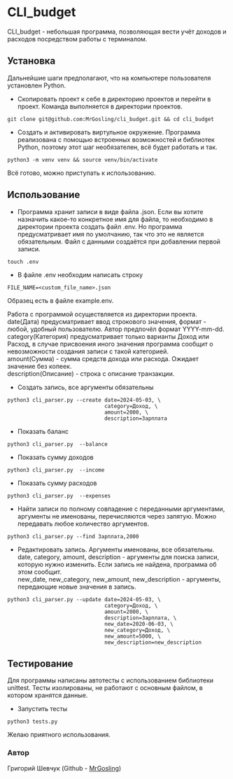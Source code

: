 # CLI_budget
CLI_budget - небольшая программа, позволяющая вести учёт доходов и расходов
посредством работы с терминалом.

## Установка
Дальнейшие шаги предполагают, что на компьютере пользователя установлен Python.

* Скопировать проект к себе в директорию проектов и перейти в проект.
Команда выполняется в директории проектов.
```
git clone git@github.com:MrGosling/cli_budget.git && cd cli_budget
```

* Создать и активировать виртульное окружение. Программа реализована с помощью
встроенных возможностей и библиотек Python, поэтому этот шаг необязателен,
всё будет работать и так.
```
python3 -m venv venv && source venv/bin/activate
```

Всё готово, можно приступать к использованию.

## Использование
* Программа хранит записи в виде файла .json. Если вы хотите назначить какое-то
конкретное имя для файла, то необходимо в директории проекта создать файл .env.
Но программа предусматривает имя по умолчанию, так что это не является
обязательным. Файл с данными создаётся при добавлении первой записи.
```
touch .env
```
* В файле .env необходим написать строку
```
FILE_NAME=<custom_file_name>.json
```
Образец есть в файле example.env.

Работа с программой осуществляется из директории проекта. \
date(Дата) предусматривает ввод строкового значения, формат - любой, удобный
пользователю. Автор предпочёл формат YYYY-mm-dd. \
category(Категория) предусматривает только варианты Доход или Расход,
в случае присвоения иного значения программа сообщит о невозможности создания
записи с такой категорией. \
amount(Сумма) - сумма средств дохода или расхода. Ожидает значение без копеек. \
description(Описание) - строка с описание транзакции.

* Создать запись, все аргументы обязательны
```
python3 cli_parser.py --create date=2024-05-03, \
                               category=Доход, \
                               amount=2000, \
                               description=Зарплата
```

* Показать баланс
```
python3 cli_parser.py  --balance
```

* Показать сумму доходов
```
python3 cli_parser.py  --income
```

* Показать сумму расходов
```
python3 cli_parser.py  --expenses
```

* Найти записи по полному совпадение с переданными аргументами, аргументы не
именованы, перечисляются через запятую. Можно передавать любое количество
аргументов.
```
python3 cli_parser.py --find Зарплата,2000
```

* Редактировать запись. Аргументы именованы, все обязательны. \
date, category, amount, description - аргументы для поиска записи, которую
нужно изменить. Если запись не найдена, программа об этом сообщит. \
new_date, new_category, new_amount, new_description - аргументы, передающие
новые значения в запись.
```
python3 cli_parser.py --update date=2024-05-03, \
                               category=Доход, \
                               amount=2000, \
                               description=Зарплата, \
                               new_date=2020-06-03, \
                               new_category=Доход, \
                               new_amount=5000, \
                               new_description=new_description
```

## Тестирование
Для программы написаны автотесты с использованием библиотеки unittest. Тесты
изолированы, не работают с основным файлом, в котором хранятся данные.

* Запустить тесты
```
python3 tests.py
```

Желаю приятного использования.

### Автор
Григорий Шевчук (Github - [MrGosling](https://github.com/MrGosling/))